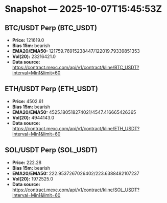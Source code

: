 # Snapshot — 2025-10-07T15:45:53Z

## BTC/USDT Perp (BTC_USDT)
- **Price:** 121619.0
- **Bias 15m:** bearish
- **EMA20/EMA50:** 121759.76915238447/122019.79339851353
- **Vol(20):** 23216421.0
- **Data source:** https://contract.mexc.com/api/v1/contract/kline/BTC_USDT?interval=Min1&limit=60

## ETH/USDT Perp (ETH_USDT)
- **Price:** 4502.61
- **Bias 15m:** bearish
- **EMA20/EMA50:** 4525.180518274021/4547.416665426365
- **Vol(20):** 4944143.0
- **Data source:** https://contract.mexc.com/api/v1/contract/kline/ETH_USDT?interval=Min1&limit=60

## SOL/USDT Perp (SOL_USDT)
- **Price:** 222.28
- **Bias 15m:** bearish
- **EMA20/EMA50:** 222.9537267026402/223.6388482107237
- **Vol(20):** 1972525.0
- **Data source:** https://contract.mexc.com/api/v1/contract/kline/SOL_USDT?interval=Min1&limit=60
